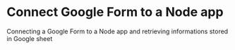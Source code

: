 # Connect Google Form to a Node app
Connecting a Google Form to a Node app and retrieving informations stored in Google sheet
